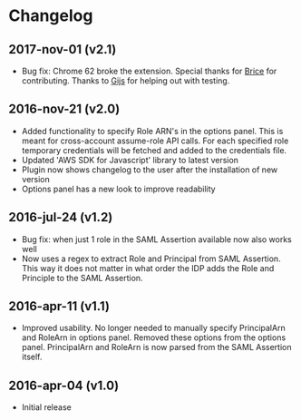 # Changelog

## 2017-nov-01 (v2.1)
* Bug fix: Chrome 62 broke the extension. Special thanks for [Brice](https://github.com/bdruth) for contributing. Thanks to [Gijs](https://gitlab.com/gbvanrenswoude) for helping out with testing.

## 2016-nov-21 (v2.0)
* Added functionality to specify Role ARN's in the options panel. This is meant for cross-account assume-role API calls. For each specified role temporary credentials will be fetched and added to the credentials file.
* Updated 'AWS SDK for Javascript' library to latest version
* Plugin now shows changelog to the user after the installation of new version
* Options panel has a new look to improve readability

## 2016-jul-24 (v1.2)
* Bug fix: when just 1 role in the SAML Assertion available now also works well
* Now uses a regex to extract Role and Principal from SAML Assertion. This way it does not matter in what order the IDP adds the Role and Principle to the SAML Assertion.

## 2016-apr-11 (v1.1)
* Improved usability. No longer needed to manually specify PrincipalArn and RoleArn in options panel. Removed these options from the options panel. PrincipalArn and RoleArn is now parsed from the SAML Assertion itself.

## 2016-apr-04 (v1.0)
* Initial release

